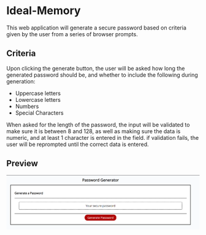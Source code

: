 # Ideal-Memory

This web application will generate a secure password based on criteria given by the user from a series of browser prompts.

## Criteria
Upon clicking the generate button, the user will be asked how long the generated password should be, and whether to include the following during generation: 
 * Uppercase letters
 * Lowercase letters
 * Numbers
 * Special Characters
 
When asked for the length of the password, the input will be validated to make sure it is between 8 and 128, as well as making sure the data is numeric, and at least 1 character is entered in the field. if validation fails, the user will be reprompted until the correct data is entered.

## Preview

![alt text](https://github.com/bhicks927/ideal-memory/blob/main/78deda48349b72c06d1a8abaca031df8.png)
